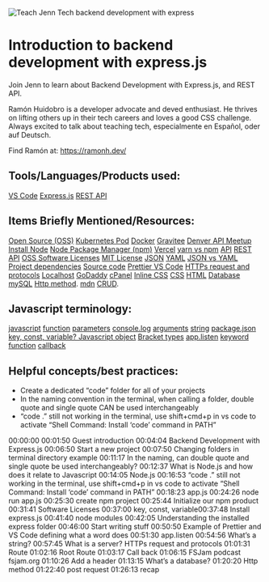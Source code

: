 ![Teach Jenn Tech backend development with express](https://user-images.githubusercontent.com/77285384/208787167-384cef36-cad7-4ea0-bbf7-463a7ae253e5.png)


# Introduction to backend development with express.js

Join Jenn to learn about Backend Development with Express.js, and REST API. 

Ramón Huidobro is a developer advocate and deved enthusiast. He thrives on lifting others up in their tech careers and loves a good CSS challenge. Always excited to talk about teaching tech, especialmente en Español, oder auf Deutsch.

Find Ramón at: https://ramonh.dev/

## Tools/Languages/Products used:

[VS Code](https://code.visualstudio.com/)
[Express.js](https://expressjs.com/)
[REST API](https://www.redhat.com/en/topics/api/what-is-a-rest-api)

## Items Briefly Mentioned/Resources:

[Open Source (OSS)](https://opensource.com/resources/what-open-source)
[Kubernetes Pod](https://kubernetes.io/docs/concepts/workloads/pods/)
[Docker](https://www.docker.com/)
[Gravitee](https://www.gravitee.io/)
[Denver API Meetup](https://www.meetup.com/denver-apis-meetup-group/)
[Install Node](https://nodejs.org/en/download/)
[Node Package Manager (npm)](https://www.npmjs.com/)
[Vercel](https://vercel.com/)
[yarn vs npm](https://www.knowledgehut.com/blog/web-development/yarn-vs-npm)
[API](https://en.wikipedia.org/wiki/API)
[REST API](https://www.techtarget.com/searchapparchitecture/definition/RESTful-API)
[OSS Software Licenses](https://opensource.org/licenses)
[MIT License](https://opensource.org/licenses/MIT)
[JSON](https://www.w3schools.com/whatis/whatis_json.asp)
[YAML](https://www.cloudbees.com/blog/yaml-tutorial-everything-you-need-get-started)
[JSON vs YAML](https://builtin.com/software-engineering-perspectives/yaml-vs-json)
[Project dependencies](https://blog.bitsrc.io/everything-you-ever-wanted-to-know-but-were-afraid-to-ask-about-javascript-dependencies-175220f0dcfb)
[Source code](https://www.washington.edu/research/glossary/source-code-and-object-code/)
[Prettier VS Code](https://marketplace.visualstudio.com/items?itemName=esbenp.prettier-vscode)
[HTTPs request and protocols](https://developer.mozilla.org/en-US/docs/Web/HTTP/Overview)
[Localhost](https://whatismyipaddress.com/localhost)
[GoDaddy](https://themeisle.com/blog/what-is-godaddy/)
[cPanel](https://cpanel.net/)
[Inline CSS](https://www.w3schools.com/html/html_css.asp)
[CSS](https://developer.mozilla.org/en-US/docs/Learn/CSS/First_steps/What_is_CSS)
[HTML](https://www.hostinger.com/tutorials/what-is-html)
[Database](https://www.techtarget.com/searchdatamanagement/definition/database)
[mySQL](https://dev.mysql.com/doc/refman/5.7/en/what-is-mysql.html)
[Http method](https://doc.oroinc.com/api/http-methods/#:~:text=The%20primary%20or%20most%20commonly,they%20are%20utilized%20less%20frequently).
[mdn](https://developer.mozilla.org/en-US/)
[CRUD](https://www.freecodecamp.org/news/learn-crud-operations-in-javascript-by-building-todo-app/#:~:text=CRUD%20is%20a%20type%20of,update%20tasks%2C%20or%20delete%20tasks).

## Javascript terminology:

[javascript](https://developer.mozilla.org/en-US/docs/Web/JavaScript)
[function](https://developer.mozilla.org/en-US/docs/Web/JavaScript/Guide/Functions)
[parameters](https://developer.mozilla.org/en-US/docs/Web/JavaScript/Reference/Functions/Default_parameters)
[console.log](https://developer.mozilla.org/en-US/docs/Web/API/console/log)
[arguments](https://developer.mozilla.org/en-US/docs/Web/JavaScript/Reference/Functions/arguments)
[string](https://developer.mozilla.org/en-US/docs/Web/JavaScript/Reference/Global_Objects/String)
[package.json](https://docs.npmjs.com/cli/v9/configuring-npm/package-json)
[key, const, variable? Javascript object](https://www.w3schools.com/js/js_objects.asp)
[Bracket types](https://www.servicenowelite.com/blog/2013/12/9/javascript-brackets)
[app.listen](https://www.geeksforgeeks.org/express-js-app-listen-function/)
[keyword function](https://docs.progress.com/bundle/abl-reference/page/KEYWORD-function.html)
[callback](https://nodejs.org/en/knowledge/getting-started/control-flow/what-are-callbacks/)

## Helpful concepts/best practices:

- Create a dedicated “code” folder for all of your projects
- In the naming convention in the terminal, when calling a folder, double quote and single quote CAN be used interchangeably
- “code .” still not working in the  terminal, use shift+cmd+p in vs code to activate “Shell Command: Install ‘code’ command in PATH”

00:00:00
00:01:50 Guest introduction 
00:04:04 Backend Development with Express.js
00:06:50 Start a new project
00:07:50 Changing folders in terminal directory example
00:11:17 In the naming, can double quote and single quote be used interchangeably?
00:12:37 What is Node.js and how does it relate to Javascript
00:14:05 Node.js
00:16:53 “code .” still not working in the terminal, use shift+cmd+p in vs code to activate “Shell Command: Install ‘code’ command in PATH”
00:18:23 app.js
00:24:26 node run app.js
00:25:30 create npm project
00:25:44 Initialize our npm product
00:31:41 Software Licenses
00:37:00 key, const, variable00:37:48 Install express.js
00:41:40 node modules
00:42:05 Understanding the installed express folder
00:46:00 Start writing stuff 
00:50:50 Example of Prettier and VS Code defining what a word does
00:51:30 app.listen
00:54:56 What’s a string? 
00:57:45 What is a server? HTTPs request and protocols 
01:01:31 Route
01:02:16 Root Route
01:03:17 Call back
01:06:15 FSJam podcast fsjam.org
01:10:26 Add a header
01:13:15 What’s a database?
01:20:20 Http method
01:22:40 post request
01:26:13 recap
